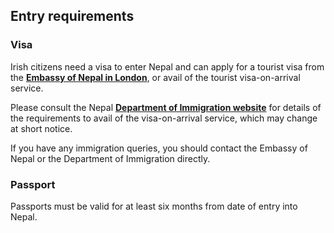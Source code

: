 ## Entry requirements

### Visa

Irish citizens need a visa to enter Nepal and can apply for a tourist visa from the [**Embassy of Nepal in London**](https://uk.nepalembassy.gov.np/), or avail of the tourist visa-on-arrival service.

Please consult the Nepal [**Department of Immigration website**](https://www.immigration.gov.np/) for details of the requirements to avail of the visa-on-arrival service, which may change at short notice.

If you have any immigration queries, you should contact the Embassy of Nepal or the Department of Immigration directly.

### Passport

Passports must be valid for at least six months from date of entry into Nepal.